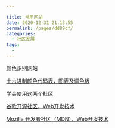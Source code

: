 ```yaml
---

title: 常用网站
date: 2020-12-31 21:13:55
permalink: /pages/dd89cf/
categories:
  - 社区发展
tags:
  -
---
```


颜色识别网站

[十六进制颜色代码表，图表及调色板](https://encycolorpedia.cn/)

学会使用这两个社区

[谷歌开源社区，Web开发技术](https://developers.google.cn/web)

[Mozilla 开发者社区（MDN），Web开发技术](https://developer.mozilla.org/zh-CN/docs/Web)

